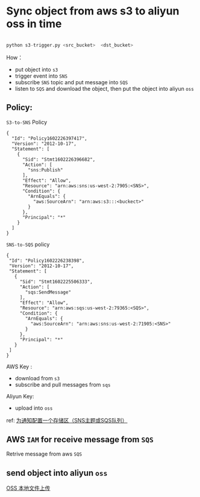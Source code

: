 # Sync object from aws s3 to aliyun oss in time

 ```python

python s3-trigger.py <src_bucket>  <dst_bucket>
 ```

How：
 - put object into `s3`
 - trigger event into `SNS`
 - subscribe `SNS` topic and put message into `SQS`
 - listen to `SQS` and download the object, then put the object into aliyun `oss`


 ##  Policy: 

`S3-to-SNS` Policy

```
{
  "Id": "Policy1602226397417",
  "Version": "2012-10-17",
  "Statement": [
    {
      "Sid": "Stmt1602226396682",
      "Action": [
        "sns:Publish"
      ],
      "Effect": "Allow",
      "Resource": "arn:aws:sns:us-west-2:7905:<SNS>",
      "Condition": {
        "ArnEquals": {
          "aws:SourceArn": "arn:aws:s3:::<buckect>"
        }
      },
      "Principal": "*"
    }
  ]
}
```


`SNS-to-SQS` policy
 ```
{
  "Id": "Policy1602226238398",
  "Version": "2012-10-17",
  "Statement": [
    {
      "Sid": "Stmt1602225506333",
      "Action": [
        "sqs:SendMessage"
      ],
      "Effect": "Allow",
      "Resource": "arn:aws:sqs:us-west-2:79365:<SQS>",
      "Condition": {
        "ArnEquals": {
          "aws:SourceArn": "arn:aws:sns:us-west-2:71905:<SNS>"
        }
      },
      "Principal": "*"
    }
  ]
}

 ```
 
 AWS Key :
  - download from `s3`
  - subscribe and pull messages from `sqs`
  
  Aliyun Key:
  - upload into `oss`
 

 ref:  [为通知配置一个存储区（SNS主题或SQS队列）](https://docs.aws.amazon.com/zh_cn/AmazonS3/latest/dev/ways-to-add-notification-config-to-bucket.html)
 



 ## AWS `IAM` for receive message from `SQS` 

Retrive message from aws `SQS`



## send object into aliyun `oss`

[OSS 本地文件上传](https://help.aliyun.com/document_detail/32027.html)
